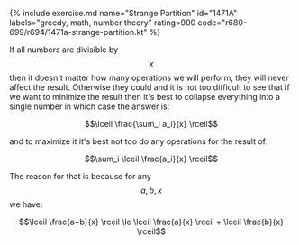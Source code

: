 {% include exercise.md name="Strange Partition" id="1471A" labels="greedy, math, number theory" rating=900 code="r680-699/r694/1471a-strange-partition.kt" %}

If all numbers are divisible by $$x$$ then it doesn't matter how many operations we will perform, they will never affect the result.  Otherwise they could and it is not too difficult to see that if we want to minimize the result then it's best to collapse everything into a single number in which case the answer is:

$$\lceil \frac{\sum_i a_i}{x} \rceil$$

and to maximize it it's best not too do any operations for the result of:

$$\sum_i \lceil \frac{a_i}{x} \rceil$$

The reason for that is because for any $$a, b, x$$ we have:

$$\lceil \frac{a+b}{x} \rceil \le \lceil \frac{a}{x} \rceil + \lceil \frac{b}{x} \rceil$$
